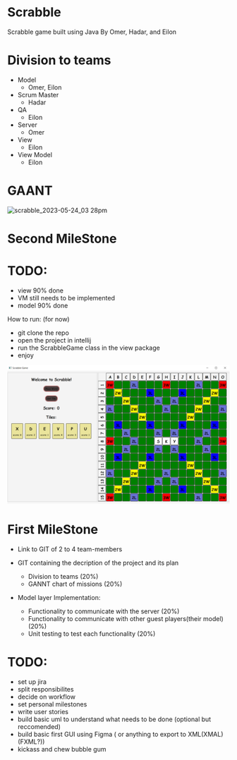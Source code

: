 # Scrabble
Scrabble game built using Java 
By Omer, Hadar, and Eilon

# Division to teams
- Model
   * Omer, Eilon
- Scrum Master
   * Hadar
-  QA
   * Eilon
- Server
   * Omer
- View
   * Eilon
- View Model
   * Eilon

# GAANT
![scrabble_2023-05-24_03 28pm](https://github.com/OmerBart/Scrabble/assets/121627693/6c5c61e5-6dff-4862-8587-b3091034f5ed)

# Second MileStone 

# TODO:
- view 90% done 
- VM still needs to be implemented
- model 90% done

How to run: (for now)
- git clone the repo
- open the project in intellij
- run the ScrabbleGame class in the view package
- enjoy

<img src="https://github.com/OmerBart/Scrabble/blob/main/game.PNG">

# First MileStone 

- Link to GIT of 2 to 4 team-members

- GIT containing the decription of the project and its plan
    * Division to teams (20%)
    * GANNT chart of missions (20%)

- Model layer Implementation:
    * Functionality to communicate with the server (20%)
    * Functionality to communicate with other guest players(their model) (20%)
    * Unit testing to test each functionality (20%)
    
# TODO:
- set up jira 
- split responsibilites 
- decide on workflow 
- set personal milestones
- write user stories 
- build basic uml to understand what needs to be done (optional but reccomended) 
- build basic first GUI using Figma ( or anything to export to XML(XMAL) (FXML?))
- kickass and chew bubble gum



